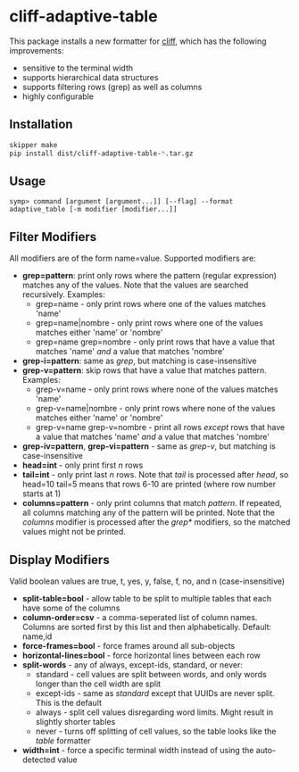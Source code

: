 # cliff-adaptive-table

This package installs a new formatter for [cliff](https://github.com/Stratoscale/cliff), which has the following improvements:
- sensitive to the terminal width
- supports hierarchical data structures
- supports filtering rows (grep) as well as columns
- highly configurable

## Installation
```bash
skipper make
pip install dist/cliff-adaptive-table-*.tar.gz
```

## Usage
```
symp> command [argument [argument...]] [--flag] --format adaptive_table [-m modifier [modifier...]]
```

## Filter Modifiers
All modifiers are of the form name=value. Supported modifiers are:
- **grep=pattern**: print only rows where the pattern (regular expression) matches any of the values. Note that the values are searched recursively. Examples:
  - grep=name - only print rows where one of the values matches 'name'
  - grep=name|nombre - only print rows where one of the values matches either 'name' or 'nombre'
  - grep=name grep=nombre - only print rows that have a value that matches 'name' _and_ a value that matches 'nombre'
- **grep-i=pattern**: same as _grep_, but matching is case-insensitive
- **grep-v=pattern**: skip rows that have a value that matches pattern. Examples:
  - grep-v=name - only print rows where none of the values matches 'name'
  - grep-v=name|nombre - only print rows where none of the values matches either 'name' or 'nombre'
  - grep-v=name grep-v=nombre - print all rows _except_ rows that have a value that matches 'name' _and_ a value that matches 'nombre'
- **grep-iv=pattern**, **grep-vi=pattern** - same as _grep-v_, but matching is case-insensitive
- **head=int** - only print first _n_ rows
- **tail=int** - only print last _n_ rows. Note that _tail_ is processed after _head_, so head=10 tail=5 means that rows 6-10 are printed (where row number starts at 1)
- **columns=pattern** - only print columns that match _pattern_. If repeated, all columns matching any of the pattern will be printed. Note that the _columns_ modifier is processed after the _grep*_ modifiers, so the matched values might not be printed.

## Display Modifiers
Valid boolean values are true, t, yes, y, false, f, no, and n (case-insensitive)
- **split-table=bool** - allow table to be split to multiple tables that each have some of the columns
- **column-order=csv** - a comma-seperated list of column names. Columns are sorted first by this list and then alphabetically. Default: name,id
- **force-frames=bool** - force frames around all sub-objects
- **horizontal-lines=bool** - force horizontal lines between each row
- **split-words** - any of always, except-ids, standard, or never:
  - standard - cell values are split between words, and only words longer than the cell width are split
  - except-ids - same as _standard_ except that UUIDs are never split. This is the default
  - always - split cell values disregarding word limits. Might result in slightly shorter tables
  - never - turns off splitting of cell values, so the table looks like the _table_ formatter
- **width=int** - force a specific terminal width instead of using the auto-detected value
